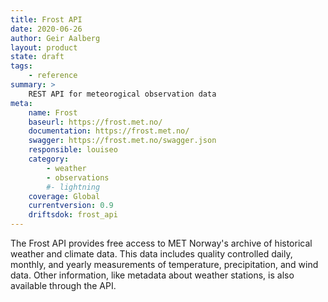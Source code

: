 ```yaml
---
title: Frost API
date: 2020-06-26
author: Geir Aalberg
layout: product
state: draft
tags:
    - reference
summary: >
    REST API for meteorogical observation data
meta:
    name: Frost
    baseurl: https://frost.met.no/
    documentation: https://frost.met.no/
    swagger: https://frost.met.no/swagger.json
    responsible: louiseo
    category:
        - weather
        - observations
        #- lightning
    coverage: Global
    currentversion: 0.9
    driftsdok: frost_api
---
```


The Frost API provides free access to MET Norway's archive of historical weather
and climate data. This data includes quality controlled daily, monthly, and
yearly measurements of temperature, precipitation, and wind data. Other
information, like metadata about weather stations, is also available through the
API.

